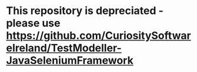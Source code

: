 # This repository is depreciated - please use https://github.com/CuriositySoftwareIreland/TestModeller-JavaSeleniumFramework
